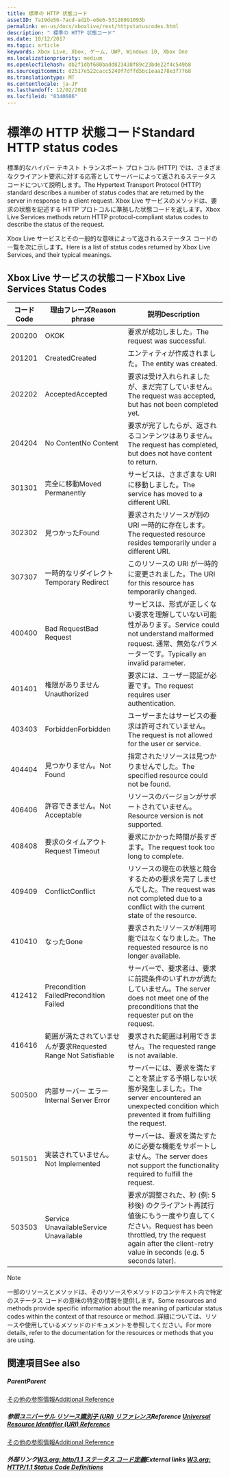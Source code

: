 ```yaml
---
title: 標準の HTTP 状態コード
assetID: 7a19de56-7acd-ad2b-e8e6-53126991093b
permalink: en-us/docs/xboxlive/rest/httpstatuscodes.html
description: " 標準の HTTP 状態コード"
ms.date: 10/12/2017
ms.topic: article
keywords: Xbox Live, Xbox, ゲーム, UWP, Windows 10, Xbox One
ms.localizationpriority: medium
ms.openlocfilehash: db2f1dbf680badd823438f89c23bde22f4c549b8
ms.sourcegitcommit: d2517e522cacc5240f7dffd5bc1eaa278e3f7768
ms.translationtype: MT
ms.contentlocale: ja-JP
ms.lasthandoff: 12/02/2018
ms.locfileid: "8340686"
---
```

# <a name="standard-http-status-codes"></a><span data-ttu-id="1947b-104">標準の HTTP 状態コード</span><span class="sxs-lookup"><span data-stu-id="1947b-104">Standard HTTP status codes</span></span>
 
<span data-ttu-id="1947b-105">標準的なハイパー テキスト トランスポート プロトコル (HTTP) では、さまざまなクライアント要求に対する応答としてサーバーによって返されるステータス コードについて説明します。</span><span class="sxs-lookup"><span data-stu-id="1947b-105">The Hypertext Transport Protocol (HTTP) standard describes a number of status codes that are returned by the server in response to a client request.</span></span> <span data-ttu-id="1947b-106">Xbox Live サービスのメソッドは、要求の状態を記述する HTTP プロトコルに準拠した状態コードを返します。</span><span class="sxs-lookup"><span data-stu-id="1947b-106">Xbox Live Services methods return HTTP protocol-compliant status codes to describe the status of the request.</span></span>
 
<span data-ttu-id="1947b-107">Xbox Live サービスとその一般的な意味によって返されるステータス コードの一覧を次に示します。</span><span class="sxs-lookup"><span data-stu-id="1947b-107">Here is a list of status codes returned by Xbox Live Services, and their typical meanings.</span></span>
 
<a id="ID4EAB"></a>

 
## <a name="xbox-live-services-status-codes"></a><span data-ttu-id="1947b-108">Xbox Live サービスの状態コード</span><span class="sxs-lookup"><span data-stu-id="1947b-108">Xbox Live Services Status Codes</span></span>
 
| <span data-ttu-id="1947b-109">コード</span><span class="sxs-lookup"><span data-stu-id="1947b-109">Code</span></span>| <span data-ttu-id="1947b-110">理由フレーズ</span><span class="sxs-lookup"><span data-stu-id="1947b-110">Reason phrase</span></span>| <span data-ttu-id="1947b-111">説明</span><span class="sxs-lookup"><span data-stu-id="1947b-111">Description</span></span>| 
| --- | --- | --- | 
| <span data-ttu-id="1947b-112">200</span><span class="sxs-lookup"><span data-stu-id="1947b-112">200</span></span>| <span data-ttu-id="1947b-113">OK</span><span class="sxs-lookup"><span data-stu-id="1947b-113">OK</span></span>| <span data-ttu-id="1947b-114">要求が成功しました。</span><span class="sxs-lookup"><span data-stu-id="1947b-114">The request was successful.</span></span>| 
| <span data-ttu-id="1947b-115">201</span><span class="sxs-lookup"><span data-stu-id="1947b-115">201</span></span>| <span data-ttu-id="1947b-116">Created</span><span class="sxs-lookup"><span data-stu-id="1947b-116">Created</span></span>| <span data-ttu-id="1947b-117">エンティティが作成されました。</span><span class="sxs-lookup"><span data-stu-id="1947b-117">The entity was created.</span></span>| 
| <span data-ttu-id="1947b-118">202</span><span class="sxs-lookup"><span data-stu-id="1947b-118">202</span></span>| <span data-ttu-id="1947b-119">Accepted</span><span class="sxs-lookup"><span data-stu-id="1947b-119">Accepted</span></span>| <span data-ttu-id="1947b-120">要求は受け入れられましたが、まだ完了していません。</span><span class="sxs-lookup"><span data-stu-id="1947b-120">The request was accepted, but has not been completed yet.</span></span>| 
| <span data-ttu-id="1947b-121">204</span><span class="sxs-lookup"><span data-stu-id="1947b-121">204</span></span>| <span data-ttu-id="1947b-122">No Content</span><span class="sxs-lookup"><span data-stu-id="1947b-122">No Content</span></span>| <span data-ttu-id="1947b-123">要求が完了したらが、返されるコンテンツはありません。</span><span class="sxs-lookup"><span data-stu-id="1947b-123">The request has completed, but does not have content to return.</span></span>| 
| <span data-ttu-id="1947b-124">301</span><span class="sxs-lookup"><span data-stu-id="1947b-124">301</span></span>| <span data-ttu-id="1947b-125">完全に移動</span><span class="sxs-lookup"><span data-stu-id="1947b-125">Moved Permanently</span></span>| <span data-ttu-id="1947b-126">サービスは、さまざまな URI に移動しました。</span><span class="sxs-lookup"><span data-stu-id="1947b-126">The service has moved to a different URI.</span></span>| 
| <span data-ttu-id="1947b-127">302</span><span class="sxs-lookup"><span data-stu-id="1947b-127">302</span></span>| <span data-ttu-id="1947b-128">見つかった</span><span class="sxs-lookup"><span data-stu-id="1947b-128">Found</span></span>| <span data-ttu-id="1947b-129">要求されたリソースが別の URI 一時的に存在します。</span><span class="sxs-lookup"><span data-stu-id="1947b-129">The requested resource resides temporarily under a different URI.</span></span>| 
| <span data-ttu-id="1947b-130">307</span><span class="sxs-lookup"><span data-stu-id="1947b-130">307</span></span>| <span data-ttu-id="1947b-131">一時的なリダイレクト</span><span class="sxs-lookup"><span data-stu-id="1947b-131">Temporary Redirect</span></span>| <span data-ttu-id="1947b-132">このリソースの URI が一時的に変更されました。</span><span class="sxs-lookup"><span data-stu-id="1947b-132">The URI for this resource has temporarily changed.</span></span>| 
| <span data-ttu-id="1947b-133">400</span><span class="sxs-lookup"><span data-stu-id="1947b-133">400</span></span>| <span data-ttu-id="1947b-134">Bad Request</span><span class="sxs-lookup"><span data-stu-id="1947b-134">Bad Request</span></span>| <span data-ttu-id="1947b-135">サービスは、形式が正しくない要求を理解していない可能性があります。</span><span class="sxs-lookup"><span data-stu-id="1947b-135">Service could not understand malformed request.</span></span> <span data-ttu-id="1947b-136">通常、無効なパラメーターです。</span><span class="sxs-lookup"><span data-stu-id="1947b-136">Typically an invalid parameter.</span></span>| 
| <span data-ttu-id="1947b-137">401</span><span class="sxs-lookup"><span data-stu-id="1947b-137">401</span></span>| <span data-ttu-id="1947b-138">権限がありません</span><span class="sxs-lookup"><span data-stu-id="1947b-138">Unauthorized</span></span>| <span data-ttu-id="1947b-139">要求には、ユーザー認証が必要です。</span><span class="sxs-lookup"><span data-stu-id="1947b-139">The request requires user authentication.</span></span>| 
| <span data-ttu-id="1947b-140">403</span><span class="sxs-lookup"><span data-stu-id="1947b-140">403</span></span>| <span data-ttu-id="1947b-141">Forbidden</span><span class="sxs-lookup"><span data-stu-id="1947b-141">Forbidden</span></span>| <span data-ttu-id="1947b-142">ユーザーまたはサービスの要求は許可されていません。</span><span class="sxs-lookup"><span data-stu-id="1947b-142">The request is not allowed for the user or service.</span></span>| 
| <span data-ttu-id="1947b-143">404</span><span class="sxs-lookup"><span data-stu-id="1947b-143">404</span></span>| <span data-ttu-id="1947b-144">見つかりません。</span><span class="sxs-lookup"><span data-stu-id="1947b-144">Not Found</span></span>| <span data-ttu-id="1947b-145">指定されたリソースは見つかりませんでした。</span><span class="sxs-lookup"><span data-stu-id="1947b-145">The specified resource could not be found.</span></span>| 
| <span data-ttu-id="1947b-146">406</span><span class="sxs-lookup"><span data-stu-id="1947b-146">406</span></span>| <span data-ttu-id="1947b-147">許容できません。</span><span class="sxs-lookup"><span data-stu-id="1947b-147">Not Acceptable</span></span>| <span data-ttu-id="1947b-148">リソースのバージョンがサポートされていません。</span><span class="sxs-lookup"><span data-stu-id="1947b-148">Resource version is not supported.</span></span>| 
| <span data-ttu-id="1947b-149">408</span><span class="sxs-lookup"><span data-stu-id="1947b-149">408</span></span>| <span data-ttu-id="1947b-150">要求のタイムアウト</span><span class="sxs-lookup"><span data-stu-id="1947b-150">Request Timeout</span></span>| <span data-ttu-id="1947b-151">要求にかかった時間が長すぎます。</span><span class="sxs-lookup"><span data-stu-id="1947b-151">The request took too long to complete.</span></span>| 
| <span data-ttu-id="1947b-152">409</span><span class="sxs-lookup"><span data-stu-id="1947b-152">409</span></span>| <span data-ttu-id="1947b-153">Conflict</span><span class="sxs-lookup"><span data-stu-id="1947b-153">Conflict</span></span>| <span data-ttu-id="1947b-154">リソースの現在の状態と競合するための要求を完了しませんでした。</span><span class="sxs-lookup"><span data-stu-id="1947b-154">The request was not completed due to a conflict with the current state of the resource.</span></span>| 
| <span data-ttu-id="1947b-155">410</span><span class="sxs-lookup"><span data-stu-id="1947b-155">410</span></span>| <span data-ttu-id="1947b-156">なった</span><span class="sxs-lookup"><span data-stu-id="1947b-156">Gone</span></span>| <span data-ttu-id="1947b-157">要求されたリソースが利用可能ではなくなりました。</span><span class="sxs-lookup"><span data-stu-id="1947b-157">The requested resource is no longer available.</span></span>| 
| <span data-ttu-id="1947b-158">412</span><span class="sxs-lookup"><span data-stu-id="1947b-158">412</span></span>| <span data-ttu-id="1947b-159">Precondition Failed</span><span class="sxs-lookup"><span data-stu-id="1947b-159">Precondition Failed</span></span>| <span data-ttu-id="1947b-160">サーバーで、要求者は、要求に前提条件のいずれかが満たしていません。</span><span class="sxs-lookup"><span data-stu-id="1947b-160">The server does not meet one of the preconditions that the requester put on the request.</span></span>| 
| <span data-ttu-id="1947b-161">416</span><span class="sxs-lookup"><span data-stu-id="1947b-161">416</span></span>| <span data-ttu-id="1947b-162">範囲が満たされていませんが要求</span><span class="sxs-lookup"><span data-stu-id="1947b-162">Requested Range Not Satisfiable</span></span>| <span data-ttu-id="1947b-163">要求された範囲は利用できません。</span><span class="sxs-lookup"><span data-stu-id="1947b-163">The requested range is not available.</span></span>| 
| <span data-ttu-id="1947b-164">500</span><span class="sxs-lookup"><span data-stu-id="1947b-164">500</span></span>| <span data-ttu-id="1947b-165">内部サーバー エラー</span><span class="sxs-lookup"><span data-stu-id="1947b-165">Internal Server Error</span></span>| <span data-ttu-id="1947b-166">サーバーには、要求を満たすことを禁止する予期しない状態が発生しました。</span><span class="sxs-lookup"><span data-stu-id="1947b-166">The server encountered an unexpected condition which prevented it from fulfilling the request.</span></span>| 
| <span data-ttu-id="1947b-167">501</span><span class="sxs-lookup"><span data-stu-id="1947b-167">501</span></span>| <span data-ttu-id="1947b-168">実装されていません。</span><span class="sxs-lookup"><span data-stu-id="1947b-168">Not Implemented</span></span>| <span data-ttu-id="1947b-169">サーバーは、要求を満たすために必要な機能をサポートしません。</span><span class="sxs-lookup"><span data-stu-id="1947b-169">The server does not support the functionality required to fulfill the request.</span></span>| 
| <span data-ttu-id="1947b-170">503</span><span class="sxs-lookup"><span data-stu-id="1947b-170">503</span></span>| <span data-ttu-id="1947b-171">Service Unavailable</span><span class="sxs-lookup"><span data-stu-id="1947b-171">Service Unavailable</span></span>| <span data-ttu-id="1947b-172">要求が調整された、秒 (例: 5 秒後) のクライアント再試行値後にもう一度やり直してください。</span><span class="sxs-lookup"><span data-stu-id="1947b-172">Request has been throttled, try the request again after the client-retry value in seconds (e.g. 5 seconds later).</span></span>| 
 

> [!NOTE] 
> <span data-ttu-id="1947b-173">一部のリソースとメソッドは、そのリソースやメソッドのコンテキスト内で特定のステータス コードの意味の特定の情報を提供します。</span><span class="sxs-lookup"><span data-stu-id="1947b-173">Some resources and methods provide specific information about the meaning of particular status codes within the context of that resource or method.</span></span> <span data-ttu-id="1947b-174">詳細については、リソースや使用しているメソッドのドキュメントを参照してください。</span><span class="sxs-lookup"><span data-stu-id="1947b-174">For more details, refer to the documentation for the resources or methods that you are using.</span></span> 

  
<a id="ID4E3BAC"></a>

 
## <a name="see-also"></a><span data-ttu-id="1947b-175">関連項目</span><span class="sxs-lookup"><span data-stu-id="1947b-175">See also</span></span>
 
<a id="ID4E5BAC"></a>

 
##### <a name="parent"></a><span data-ttu-id="1947b-176">Parent</span><span class="sxs-lookup"><span data-stu-id="1947b-176">Parent</span></span>  

[<span data-ttu-id="1947b-177">その他の参照情報</span><span class="sxs-lookup"><span data-stu-id="1947b-177">Additional Reference</span></span>](atoc-xboxlivews-reference-additional.md)

  
<a id="ID4EKCAC"></a>

 
##### <a name="reference--universal-resource-identifier-uri-referenceuriatoc-xboxlivews-reference-urismd"></a><span data-ttu-id="1947b-178">参照[ユニバーサル リソース識別子 (URI) リファレンス](../uri/atoc-xboxlivews-reference-uris.md)</span><span class="sxs-lookup"><span data-stu-id="1947b-178">Reference  [Universal Resource Identifier (URI) Reference](../uri/atoc-xboxlivews-reference-uris.md)</span></span>

 [<span data-ttu-id="1947b-179">その他の参照情報</span><span class="sxs-lookup"><span data-stu-id="1947b-179">Additional Reference</span></span>](atoc-xboxlivews-reference-additional.md)

  
<a id="ID4EZCAC"></a>

 
##### <a name="external-links--w3org-http11-status-code-definitionshttpwwww3orgprotocolsrfc2616rfc2616-sec10htmlsec10"></a><span data-ttu-id="1947b-180">外部リンク[W3.org: http/1.1 ステータス コード定義](http://www.w3.org/Protocols/rfc2616/rfc2616-sec10.html#sec10)</span><span class="sxs-lookup"><span data-stu-id="1947b-180">External links  [W3.org: HTTP/1.1 Status Code Definitions](http://www.w3.org/Protocols/rfc2616/rfc2616-sec10.html#sec10)</span></span>

   